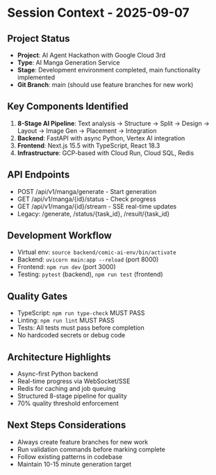 # Session Context - 2025-09-07

## Project Status
- **Project**: AI Agent Hackathon with Google Cloud 3rd
- **Type**: AI Manga Generation Service
- **Stage**: Development environment completed, main functionality implemented
- **Git Branch**: main (should use feature branches for new work)

## Key Components Identified
1. **8-Stage AI Pipeline**: Text analysis → Structure → Split → Design → Layout → Image Gen → Placement → Integration
2. **Backend**: FastAPI with async Python, Vertex AI integration
3. **Frontend**: Next.js 15.5 with TypeScript, React 18.3
4. **Infrastructure**: GCP-based with Cloud Run, Cloud SQL, Redis

## API Endpoints
- POST /api/v1/manga/generate - Start generation
- GET /api/v1/manga/{id}/status - Check progress
- GET /api/v1/manga/{id}/stream - SSE real-time updates
- Legacy: /generate, /status/{task_id}, /result/{task_id}

## Development Workflow
- Virtual env: `source backend/comic-ai-env/bin/activate`
- Backend: `uvicorn main:app --reload` (port 8000)
- Frontend: `npm run dev` (port 3000)
- Testing: `pytest` (backend), `npm run test` (frontend)

## Quality Gates
- TypeScript: `npm run type-check` MUST PASS
- Linting: `npm run lint` MUST PASS  
- Tests: All tests must pass before completion
- No hardcoded secrets or debug code

## Architecture Highlights
- Async-first Python backend
- Real-time progress via WebSocket/SSE
- Redis for caching and job queuing
- Structured 8-stage pipeline for quality
- 70% quality threshold enforcement

## Next Steps Considerations
- Always create feature branches for new work
- Run validation commands before marking complete
- Follow existing patterns in codebase
- Maintain 10-15 minute generation target